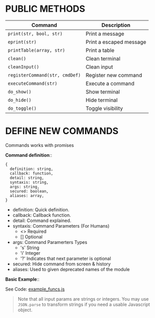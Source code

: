 # PUBLIC METHODS

| Command                        | Description             |
| ------------------------------ | ----------------------- |
| `print(str, bool, str)`        | Print a message         |
| `eprint(str)`                  | Print a escaped message |
| `printTable(array, str)`       | Print a table           |
| `clean()`                      | Clean terminal          |
| `cleanInput()`                 | Clean input             |
| `registerCommand(str, cmdDef)` | Register new command    |
| `executeCommand(str)`          | Execute a command       |
| `do_show()`                    | Show terminal           |
| `do_hide()`                    | Hide terminal           |
| `do_toggle()`                  | Toggle visibility       |

# DEFINE NEW COMMANDS

Commands works with promises

**Command definition**::

```
{
  definition: string,
  callback: function,
  detail: string,
  syntaxis: string,
  args: string,
  secured: boolean,
  aliases: array,
}
```

- definition: Quick definition.
- callback: Callback function.
- detail: Command explained.
- syntaxis: Command Parameters (For Humans)
  - <> Required
  - [] Optional
- args: Command Paramerters Types
  - 's' String
  - 'i' Integer
  - '?' Indicates that next parameter is optional
- secured: Hide command from screen & history
- aliases: Used to given deprecated names of the module

**Basic Example**::

See Code: [example_funcs.js](./example_funcs.js)

> Note that all input params are strings or integers. You may use `JSON.parse`
> to transform strings if you need a usable Javascript object.
